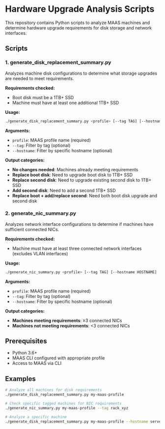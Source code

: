 # Hardware Upgrade Analysis Scripts

This repository contains Python scripts to analyze MAAS machines and determine hardware upgrade requirements for disk storage and network interfaces.

## Scripts

### 1. generate_disk_replacement_summary.py

Analyzes machine disk configurations to determine what storage upgrades are needed to meet requirements.

**Requirements checked:**

- Boot disk must be a 1TB+ SSD
- Machine must have at least one additional 1TB+ SSD

**Usage:**

```bash
./generate_disk_replacement_summary.py <profile> [--tag TAG] [--hostname HOSTNAME]
```

**Arguments:**

- `profile`: MAAS profile name (required)
- `--tag`: Filter by tag (optional)
- `--hostname`: Filter by specific hostname (optional)

**Output categories:**

- **No changes needed**: Machines already meeting requirements
- **Replace boot disk**: Need to upgrade boot disk to 1TB+ SSD
- **Replace second disk**: Need to upgrade existing second disk to 1TB+ SSD
- **Add second disk**: Need to add a second 1TB+ SSD
- **Replace boot + add/replace second**: Need both boot disk upgrade and second disk

### 2. generate_nic_summary.py

Analyzes network interface configurations to determine if machines have sufficient connected NICs.

**Requirements checked:**

- Machine must have at least three connected network interfaces (excludes VLAN interfaces)

**Usage:**

```bash
./generate_nic_summary.py <profile> [--tag TAG] [--hostname HOSTNAME]
```

**Arguments:**

- `profile`: MAAS profile name (required)
- `--tag`: Filter by tag (optional)
- `--hostname`: Filter by specific hostname (optional)

**Output categories:**

- **Machines meeting requirements**: ≥3 connected NICs
- **Machines not meeting requirements**: <3 connected NICs

## Prerequisites

- Python 3.6+
- MAAS CLI configured with appropriate profile
- Access to MAAS via CLI

## Examples

```bash
# Analyze all machines for disk requirements
./generate_disk_replacement_summary.py my-maas-profile

# Check specific tagged machines for NIC requirements
./generate_nic_summary.py my-maas-profile --tag rack_xyz

# Analyze a specific machine
./generate_disk_replacement_summary.py my-maas-profile --hostname server-01
```
